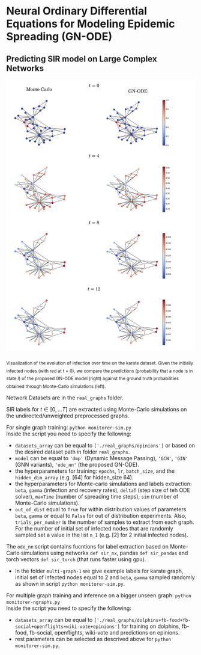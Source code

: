 # Neural Ordinary Differential Equations for Modeling Epidemic Spreading (GN-ODE)
## Predicting SIR model on Large Complex Networks

![This is an image](./images/sir_predictions_karate.png)

<sub>Visualization of the evolution of infection over time on the karate dataset. Given the initially infected nodes (with red at t = 0), we compare the predictions (probability that a node is in state I) of the proposed GN-ODE model (right) against the ground truth probabilities obtained through Monte-Carlo simulations (left).</sub>

Network Datasets are in the ```real_graphs``` folder.

SIR labels for $t \in [0,...T]$ are extracted using Monte-Carlo simulations on the undirected/unweighted preprocessed graphs.

For single graph training: `python monitorer-sim.py`  
Inside the script you need to specify the following:
- `datasets_array` can be equal to `['./real_graphs/epinions']` or based on the desired dataset path in folder `real_graphs`.
- `model` can be equal to `'dmp'` (Dynamic Message Passing), `'GCN'`, `'GIN'` (GNN variants), `'ode_nn'` (the proposed GN-ODE).
- the hyperparameters for training: `epochs`, `lr`, `batch_size`, and the `hidden_dim_array` (e.g. [64] for hidden_size 64).
- the hyperparameters for Monte-carlo simulations and labels extraction: `beta`, `gamma` (infection and recovery rates), `deltaT` (step size of teh ODE solver), `maxTime` (number of spreading time steps), `sim` (number of Monte-Carlo simulations).
- `out_of_dist` equal to `True` for within distribution values of parameters `beta`, `gamma` or equal to `False` for out of distribution experiments. Also, `trials_per_number` is the number of samples to extract from each graph. For the number of initial set of infected nodes that are randomly sampled set a value in the list `n_I` (e.g. [2] for 2 initial infected nodes).

The `ode_nn` script contains fucntions for label extraction based on Monte-Carlo simulations using networkx `def sir_nx`, pandas `def sir_pandas` and torch vectors `def sir_torch` (that runs faster using gpu).
- In the folder `multi-graph-1` we give example labels for karate graph, initial set of infected nodes equal to 2 and `beta`, `gamma` sampled randomly as shown in script `python monitorer-sim.py`.

For multiple graph training and inference on a bigger unseen graph: `python monitorer-ngraphs.py`  
Inside the script you need to specify the following:
- `datasets_array` can be equal to `['./real_graphs/dolphins+fb-food+fb-social+openflights+wiki-vote+epinions']` for training on dolphins, fb-food, fb-social, openflights, wiki-vote and predictions on epinions.
- rest parameters can be selected as descrived above for `python monitorer-sim.py`.